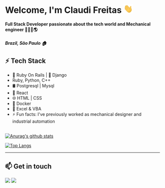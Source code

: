 # Welcome, I'm Claudi Freitas <img src="https://raw.githubusercontent.com/ABSphreak/ABSphreak/master/gifs/Hi.gif" width="30px">

#### Full Stack Developer passionate about the tech world and Mechanical engineer 👨🏻‍💻🌎
##### Brazil, São Paulo 🏠


## ⚡ Tech Stack
* 💎 Ruby On Rails | :snake: Django
* Ruby, Python, C++
* 🛢️ Postgresql | Mysql
* 🧰 React
* 🌐 HTML | CSS
* :whale: Docker
* :bookmark_tabs: Excel & VBA
* ⚡ Fun facts: I've previously worked as mechanical designer and industrial automation

<br/>[![Anurag's github stats](https://github-readme-stats.vercel.app/api?username=claudimf&show_icons=true&count_private=true&theme=dracula)](https://github.com/anuraghazra/github-readme-stats)

[![Top Langs](https://github-readme-stats.vercel.app/api/top-langs/?username=claudimf&layout=compact&theme=dracula)](https://github.com/anuraghazra/github-readme-stats)

<hr />

## 📫 Get in touch
<p id="socialIcons">
    <a href="https://www.linkedin.com/in/claudimartinsdefreitas/" alt="LinkedIn">
        <img src="https://img.shields.io/badge/-LinkedIn-blue?style=flat-square&logo=linkedin" /></a>
<a href="mailto:claudicad90@gmail.com" alt="Gmail">
  <img src="https://img.shields.io/badge/-Gmail-FF0000?style=flat-square&labelColor=FF0000&logo=gmail&logoColor=white&link=mailto:thomasbuenou@gmail.com" /></a>
</p>

[linkedin]:https://www.linkedin.com/in/claudimartinsdefreitas/
[mail]:(mailto:claudicad90@gmail.com)
